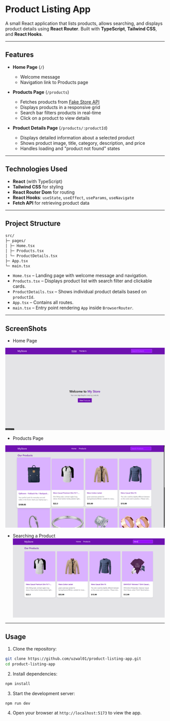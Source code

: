 # Product Listing App

A small React application that lists products, allows searching, and displays product details using **React Router**. Built with **TypeScript**, **Tailwind CSS**, and **React Hooks**.

---

## Features

- **Home Page** (`/`)
  - Welcome message
  - Navigation link to Products page

- **Products Page** (`/products`)
  - Fetches products from [Fake Store API](https://fakestoreapi.com/products)
  - Displays products in a responsive grid
  - Search bar filters products in real-time
  - Click on a product to view details

- **Product Details Page** (`/products/:productId`)
  - Displays detailed information about a selected product
  - Shows product image, title, category, description, and price
  - Handles loading and "product not found" states

---

## Technologies Used

- **React** (with TypeScript)
- **Tailwind CSS** for styling
- **React Router Dom** for routing
- **React Hooks**: `useState`, `useEffect`, `useParams`, `useNavigate`
- **Fetch API** for retrieving product data

---

## Project Structure

```
src/
├─ pages/
│ ├─ Home.tsx
│ ├─ Products.tsx
│ └─ ProductDetails.tsx
├─ App.tsx
└─ main.tsx
```

- `Home.tsx` – Landing page with welcome message and navigation.
- `Products.tsx` – Displays product list with search filter and clickable cards.
- `ProductDetails.tsx` – Shows individual product details based on `productId`.
- `App.tsx` – Contains all routes.
- `main.tsx` – Entry point rendering `App` inside `BrowserRouter`.

---

## ScreenShots

- Home Page

![Home](./public/screenshots/home.png)


- Products Page

![products](./public/screenshots/products.png)


- Searching a Product
![search](./public/screenshots/search.png)


---

## Usage

1. Clone the repository:

```bash
git clone https://github.com/uzwal01/product-listing-app.git
cd product-listing-app
```

2. Install dependencies:

```bash
npm install

```

3. Start the development server:

```bash
npm run dev
```

4. Open your browser at `http://localhost:5173` to view the app.